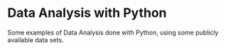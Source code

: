 # Data Analysis with Python
Some examples of Data Analysis done with Python, using some publicly available data sets.